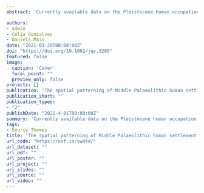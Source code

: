 ```yaml
---
abstract: 'Currently available data on the Pleistocene human occupation of the westernmost territories of Iberia attest to the presence of Middle Palaeolithic industries from c. 240 ka cal bp until c. 37 ka cal bp. Previous studies focusing on this time frame have suggested that Middle Palaeolithic populations were highly mobile and predominately utilised locally available raw materials, with many cave and open-air sites being located near fluvial settings. Other than these observations, no specific studies have focused on exploring the factors influencing human site location choice during that time range. Employing statistical and GIS approaches, this paper provides an initial assessment of spatial patterning in human settlement during the Middle Palaeolithic of westernmost Iberia. Results show that site locations are biased towards lower elevations and riverine settings and suggest that distance to rivers might have impacted the diversity and specific types of lithic raw materials used at each site. These results help to shed light on the particularities of Neanderthal adaptations in a region regarded as a refugium during periods of unfavourable climate during the Middle Palaeolithic.'

authors:
- admin
- Célia Gonçalves
- Daniela Maio
date: "2021-03-29T00:00:00Z"
doi: "https://doi.org/10.1002/jqs.3286"
featured: false
image:
  caption: 'Cover'
  focal_point: ""
  preview_only: false
projects: []
publication: 'The spatial patterning of Middle Palaeolithic human settlement in westernmost Iberia'
publication_short: ""
publication_types:
- "2"
publishDate: "2021-4-01T00:00:00Z"
summary: 'Currently available data on the Pleistocene human occupation of the westernmost territories of Iberia attest to the presence of Middle Palaeolithic industries from c. 240 ka cal bp until c. 37 ka cal bp. Previous studies focusing on this time frame have suggested that Middle Palaeolithic populations were highly mobile and predominately utilised locally available raw materials, with many cave and open-air sites being located near fluvial settings. Other than these observations, no specific studies have focused on exploring the factors influencing human site location choice during that time range. Employing statistical and GIS approaches, this paper provides an initial assessment of spatial patterning in human settlement during the Middle Palaeolithic of westernmost Iberia. Results show that site locations are biased towards lower elevations and riverine settings and suggest that distance to rivers might have impacted the diversity and specific types of lithic raw materials used at each site. These results help to shed light on the particularities of Neanderthal adaptations in a region regarded as a refugium during periods of unfavourable climate during the Middle Palaeolithic.'
tags:
- Source Themes
title: 'The spatial patterning of Middle Palaeolithic human settlement in westernmost Iberia'
url_code: "https://osf.io/vw4td/"
url_dataset: ""
url_pdf: ""
url_poster: ""
url_project: ""
url_slides: ""
url_source: ""
url_video: ""
---
```

